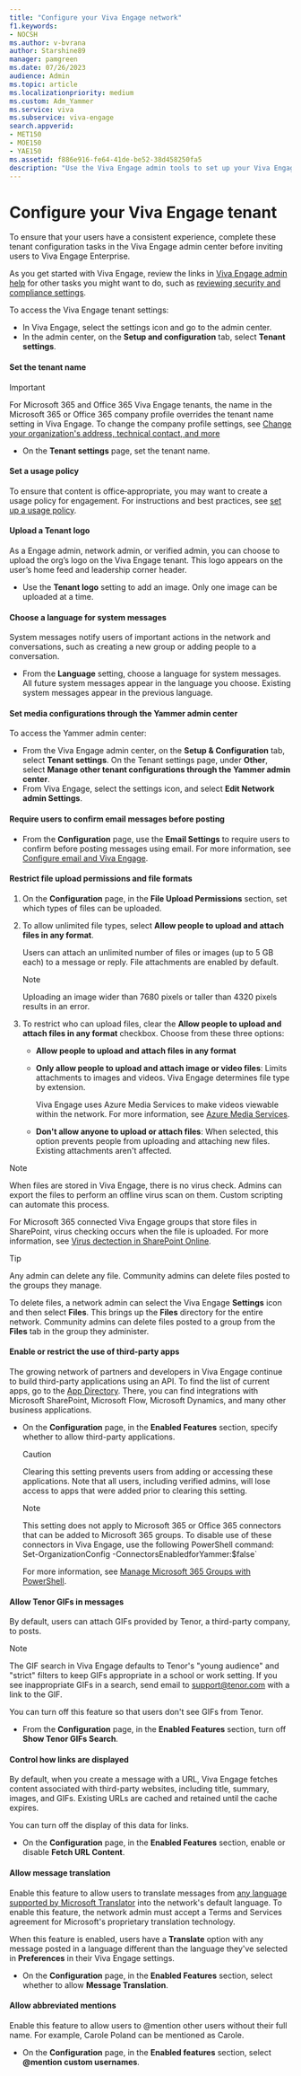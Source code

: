 ```yaml
---
title: "Configure your Viva Engage network"
f1.keywords:
- NOCSH
ms.author: v-bvrana
author: Starshine89
manager: pamgreen
ms.date: 07/26/2023
audience: Admin
ms.topic: article
ms.localizationpriority: medium
ms.custom: Adm_Yammer
ms.service: viva
ms.subservice: viva-engage
search.appverid:
- MET150
- MOE150
- YAE150
ms.assetid: f886e916-fe64-41de-be52-38d458250fa5
description: "Use the Viva Engage admin tools to set up your Viva Engage network. Covers options for configuration, design, admins, usage policy, external networks, and activity stream keys."
---
```


# Configure your Viva Engage tenant

To ensure that your users have a consistent experience, complete these tenant configuration tasks in the Viva Engage admin center before inviting users to Viva Engage Enterprise.
  
As you get started with Viva Engage, review the links in [Viva Engage admin help](../eac-overview.md) for other tasks you might want to do, such as [reviewing security and compliance settings](../manage-security-and-compliance/security-and-compliance.md).
  
To access the Viva Engage tenant settings:
  
- In Viva Engage, select the settings icon and go to the admin center.
- In the admin center, on the **Setup and configuration** tab, select **Tenant settings**.

#### Set the tenant name

> [!IMPORTANT]
> For Microsoft 365 and Office 365 Viva Engage tenants, the name in the Microsoft 365 or Office 365 company profile overrides the tenant name setting in Viva Engage. To change the company profile settings, see [Change your organization's address, technical contact, and more](/microsoft-365/admin/manage/change-address-contact-and-more)
- On the **Tenant settings** page, set the tenant name.

#### Set a usage policy 
To ensure that content is office‐appropriate, you may want to create a usage policy for engagement. For instructions and best practices, see [set up a usage policy](../set-up-usage-policy.md).

#### Upload a Tenant logo
As a Engage admin, network admin, or verified admin, you can choose to upload the org’s logo on the Viva Engage tenant. This logo appears on the user’s home feed and leadership corner header. 
- Use the **Tenant logo** setting to add an image. Only one image can be uploaded at a time.

#### Choose a language for system messages
System messages notify users of important actions in the network and conversations, such as creating a new group or adding people to a conversation.  
 - From the **Language** setting, choose a language for system messages. 
 All future system messages appear in the language you choose. Existing system messages appear in the previous language.

#### Set media configurations through the Yammer admin center

To access the Yammer admin center:
-	From the Viva Engage admin center, on the **Setup & Configuration** tab, select **Tenant settings**. On the Tenant settings page, under **Other**, select **Manage other tenant configurations through the Yammer admin center**.
-	From Viva Engage, select the settings icon, and select **Edit Network admin Settings**.

#### Require users to confirm email messages before posting
- From the **Configuration** page, use the **Email Settings** to require users to confirm before posting messages using email.
For more information, see [Configure email and Viva Engage](configure-email-and-viva-engage.md).

#### Restrict file upload permissions and file formats
1. On the **Configuration** page, in the **File Upload Permissions** section, set which types of files can be uploaded.

2. To allow unlimited file types, select **Allow people to upload and attach files in any format**.

    Users can attach an unlimited number of files or images (up to 5 GB each) to a message or reply. File attachments are enabled by default.

   > [!NOTE]
   > Uploading an image wider than 7680 pixels or taller than 4320 pixels results in an error.
  
3. To restrict who can upload files, clear the **Allow people to upload and attach files in any format** checkbox. 
Choose from these three options:

      - **Allow people to upload and attach files in any format**

      - **Only allow people to upload and attach image or video files**: Limits attachments to images and videos. Viva Engage determines file type by extension.

         Viva Engage uses Azure Media Services to make videos viewable within the network. For more information, see [Azure Media Services](https://azure.microsoft.com/products/media-services/).

      - **Don't allow anyone to upload or attach files**: When selected, this option prevents people from uploading and attaching new files. Existing attachments aren't affected.

> [!NOTE]
> When files are stored in Viva Engage, there is no virus check. Admins can export the files to perform an offline virus scan on them. Custom scripting can automate this process.
>
> For Microsoft 365 connected Viva Engage groups that store files in SharePoint, virus checking occurs when the file is uploaded. For more information, see [Virus dectection in SharePoint Online](/office365/securitycompliance/virus-detection-in-spo).

> [!TIP]
> Any admin can delete any file. Community admins can delete files posted to the groups they manage.
>
> To delete files, a network admin can select the Viva Engage **Settings** icon and then select **Files**. This brings up the **Files** directory for the entire network. Community admins can delete files posted to a group from the **Files** tab in the group they administer.
  
#### Enable or restrict the use of third-party apps

The growing network of partners and developers in Viva Engage continue to build third-party applications using an API. To find the list of current apps, go to the [App Directory](https://go.microsoft.com/fwlink/?LinkId=524143). There, you can find integrations with Microsoft SharePoint, Microsoft Flow, Microsoft Dynamics, and many other business applications.
  
- On the **Configuration** page, in the **Enabled Features** section, specify whether to allow third-party applications.

  > [!CAUTION]
  > Clearing this setting prevents users from adding or accessing these applications. Note that all users, including verified admins, will lose access to apps that were added prior to clearing this setting.

  > [!NOTE]
  > This setting does not apply to Microsoft 365 or Office 365 connectors that can be added to Microsoft 365 groups. To disable use of these connectors in Viva Engage, use the following PowerShell command:  
  > Set-OrganizationConfig -ConnectorsEnabledforYammer:$false`
  > 
  > For more information, see [Manage Microsoft 365 Groups with PowerShell](/office365/enterprise/powershell/manage-office-365-groups-with-powershell).

#### Allow Tenor GIFs in messages

By default, users can attach GIFs provided by Tenor, a third-party company, to posts.

> [!NOTE]
> The GIF search in Viva Engage defaults to Tenor's "young audience" and "strict" filters to keep GIFs appropriate in a school or work setting. If you see inappropriate GIFs in a search, send email to support@tenor.com with a link to the GIF.

You can turn off this feature so that users don't see GIFs from Tenor.

- From the **Configuration** page, in the **Enabled Features** section, turn off **Show Tenor GIFs Search**.

#### Control how links are displayed

By default, when you create a message with a URL, Viva Engage fetches content associated with third-party websites, including title, summary, images, and GIFs. Existing URLs are cached and retained until the cache expires.

You can turn off the display of this data for links.

- On the **Configuration** page, in the **Enabled Features** section, enable or disable **Fetch URL Content**.
#### Allow message translation

Enable this feature to allow users to translate messages from [any language supported by Microsoft Translator](https://www.microsoft.com/en-us/translator/languages.aspx) into the network's default language. To enable this feature, the network admin must accept a Terms and Services agreement for Microsoft's proprietary translation technology.

When this feature is enabled, users have a **Translate** option with any message posted in a language different than the language they've selected in **Preferences** in their Viva Engage settings.
  
- On the **Configuration** page, in the **Enabled Features** section, select whether to allow **Message Translation**.

#### Allow abbreviated mentions

Enable this feature to allow users to @mention other users without their full name. For example, Carole Poland can be mentioned as Carole. 
-	On the **Configuration** page, in the **Enabled features** section, select **@mention custom usernames**.
